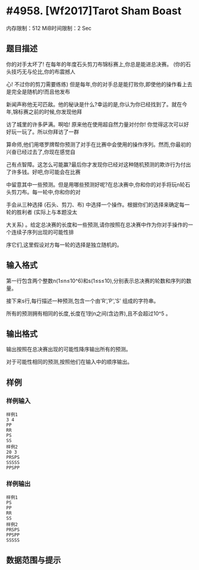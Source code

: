 # #4958. [Wf2017]Tarot Sham Boast

内存限制：512 MiB时间限制：2 Sec

## 题目描述

你的对手太坏了! 在每年的年度石头剪刀布锦标赛上,你总是能进总决赛。 (你的石头技巧无与伦比,你的布震撼人

心! 不过你的剪刀需要练练) 但是每年,你的对手总是能打败你,即使他的操作看上去是完全是随机的!而且他发布

新闻声称他无可匹敌。他的秘诀是什么?幸运的是,你认为你已经找到了。就在今年,锦标赛之前的时候,你发现他拜

访了城里的许多萨满。啊哈! 原来他在使用超自然力量对付你! 你觉得这次可以好好玩一玩了。所以你拜访了一群

算命师,他们用塔罗牌帮你预测了对手在比赛中会使用的操作序列。然而,你最初的兴奋已经过去了,你现在感觉自

己有点智障。这怎么可能赢?最后你才发现你已经对这种随机预测的欺诈行为付出了许多钱。好吧,你可能会在比赛

中留意其中一些预测。但是用哪些预测好呢?在总决赛中,你和你的对手将玩n轮石头剪刀布。每一轮中,你和你的对

手会从三种选择 (石头、剪刀、布) 中选择一个操作。根据你们的选择来确定每一轮的胜利者 (实际上与本题没太

大关系) 。给定总决赛的长度和一些预测,请你按照在总决赛中作为你对手操作的一个连续子序列出现的可能性排

序它们,这里假设对方每一轮的选择是独立随机的。

## 输入格式

第一行包含两个整数n(1&le;n&le;10^6)和s(1&le;s&le;10),分别表示总决赛的轮数和序列的数量。

接下来s行,每行描述一种预测,包含一个由'R','P','S' 组成的字符串。

所有的预测拥有相同的长度,长度在1到n之间(含边界),且不会超过10^5 。

## 输出格式

输出按照在总决赛出现的可能性降序输出所有的预测。

对于可能性相同的预测,按照他们在输入中的顺序输出。

## 样例

### 样例输入

    
    样例1
    3 4
    PP
    RR
    PS
    SS
    样例2
    20 3
    PRSPS
    SSSSS
    PPSPP
    

### 样例输出

    
    样例1
    PS
    PP
    RR
    SS
    样例2
    PRSPS
    PPSPP
    SSSSS
    

## 数据范围与提示
